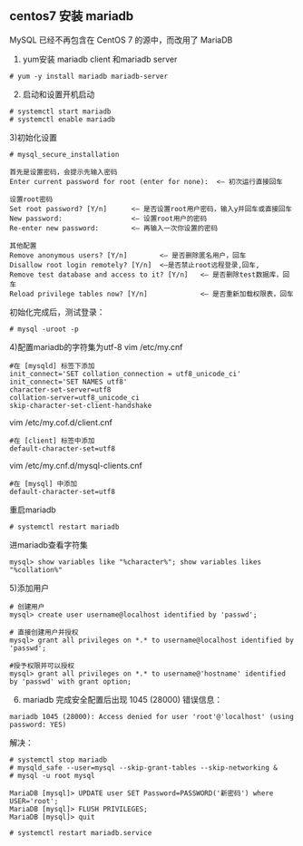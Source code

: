 ## centos7 安装 mariadb ##
MySQL 已经不再包含在 CentOS 7 的源中，而改用了 MariaDB

1) yum安装 mariadb client 和mariadb server
```shell 
# yum -y install mariadb mariadb-server
```

2) 启动和设置开机启动
```shell
# systemctl start mariadb
# systemctl enable mariadb
```

3)初始化设置
``` shell
# mysql_secure_installation

首先是设置密码，会提示先输入密码
Enter current password for root (enter for none):  <– 初次运行直接回车

设置root密码
Set root password? [Y/n]      <– 是否设置root用户密码，输入y并回车或直接回车
New password:                 <– 设置root用户的密码
Re-enter new password:        <– 再输入一次你设置的密码

其他配置
Remove anonymous users? [Y/n]        <– 是否删除匿名用户，回车
Disallow root login remotely? [Y/n]  <–是否禁止root远程登录,回车,
Remove test database and access to it? [Y/n]   <– 是否删除test数据库，回车
Reload privilege tables now? [Y/n]             <– 是否重新加载权限表，回车
```

初始化完成后，测试登录：
```shell
# mysql -uroot -p
```

4)配置mariadb的字符集为utf-8
vim /etc/my.cnf
``` shell
#在 [mysqld] 标签下添加
init_connect='SET collation_connection = utf8_unicode_ci' 
init_connect='SET NAMES utf8' 
character-set-server=utf8 
collation-server=utf8_unicode_ci 
skip-character-set-client-handshake
```
vim /etc/my.cof.d/client.cnf
```shell
#在 [client] 标签中添加
default-character-set=utf8
```

vim /etc/my.cnf.d/mysql-clients.cnf
```shell
#在 [mysql] 中添加
default-character-set=utf8
```
重启mariadb
``` shell
# systemctl restart mariadb
```
进mariadb查看字符集
```shell
mysql> show variables like "%character%"; show variables likes "%collation%"
```

5)添加用户
``` shell
# 创建用户
mysql> create user username@localhost identified by 'passwd';

# 直接创建用户并授权
mysql> grant all privileges on *.* to username@localhost identified by 'passwd';

#授予权限并可以授权
mysql> grant all privileges on *.* to username@'hostname' identified by 'passwd' with grant option;
```


6) mariadb 完成安全配置后出现 1045 (28000)
错误信息：
```shell 
mariadb 1045 (28000): Access denied for user 'root'@'localhost' (using password: YES)
```
解决：
```shell
# systemctl stop mariadb
# mysqld_safe --user=mysql --skip-grant-tables --skip-networking &
# mysql -u root mysql

MariaDB [mysql]> UPDATE user SET Password=PASSWORD('新密码') where USER='root';
MariaDB [mysql]> FLUSH PRIVILEGES;
MariaDB [mysql]> quit

# systemctl restart mariadb.service
```
